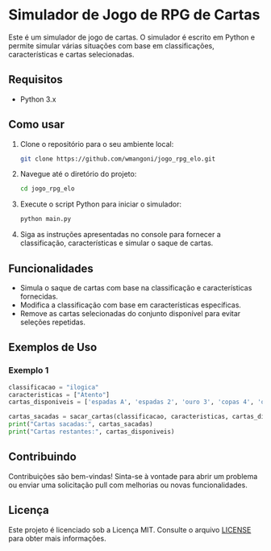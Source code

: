 # Simulador de Jogo de RPG de Cartas

Este é um simulador de jogo de cartas. O simulador é escrito em Python e permite simular várias situações com base em classificações, características e cartas selecionadas.

## Requisitos

- Python 3.x

## Como usar

1. Clone o repositório para o seu ambiente local:

    ```bash
    git clone https://github.com/wmangoni/jogo_rpg_elo.git
    ```

2. Navegue até o diretório do projeto:

    ```bash
    cd jogo_rpg_elo
    ```

3. Execute o script Python para iniciar o simulador:

    ```bash
    python main.py
    ```

4. Siga as instruções apresentadas no console para fornecer a classificação, características e simular o saque de cartas.

## Funcionalidades

- Simula o saque de cartas com base na classificação e características fornecidas.
- Modifica a classificação com base em características específicas.
- Remove as cartas selecionadas do conjunto disponível para evitar seleções repetidas.

## Exemplos de Uso

### Exemplo 1

```python
classificacao = "ilogica"
caracteristicas = ["Atento"]
cartas_disponiveis = ['espadas A', 'espadas 2', 'ouro 3', 'copas 4', 'ouro 5', 'paus 6', 'espadas 7', 'paus 8', 'ouro 9', 'paus 10', 'espadas J', 'copas Q', 'copas K']

cartas_sacadas = sacar_cartas(classificacao, caracteristicas, cartas_disponiveis)
print("Cartas sacadas:", cartas_sacadas)
print("Cartas restantes:", cartas_disponiveis)
```

## Contribuindo

Contribuições são bem-vindas! Sinta-se à vontade para abrir um problema ou enviar uma solicitação pull com melhorias ou novas funcionalidades.

## Licença

Este projeto é licenciado sob a Licença MIT. Consulte o arquivo [LICENSE](LICENSE) para obter mais informações.
